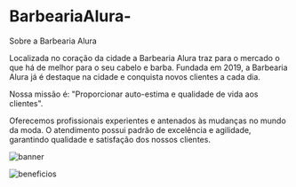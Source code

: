 # BarbeariaAlura-
Sobre a Barbearia Alura

Localizada no coração da cidade a Barbearia Alura traz para o mercado o que há de melhor para o seu cabelo e barba. Fundada em 2019, a Barbearia Alura já é destaque na cidade e conquista novos clientes a cada dia.

Nossa missão é: "Proporcionar auto-estima e qualidade de vida aos clientes".

Oferecemos profissionais experientes e antenados às mudanças no mundo da moda. O atendimento possui padrão de excelência e agilidade, garantindo qualidade e satisfação dos nossos clientes.

![banner](https://github.com/FelipaoSP/BarbeariaAlura-/assets/142811005/0031d842-35b3-412c-9cdc-97a7c0a90f94)

 ![beneficios](https://github.com/FelipaoSP/BarbeariaAlura-/assets/142811005/dc38293d-4017-4a77-9eb0-8f8ab8b4de86)
